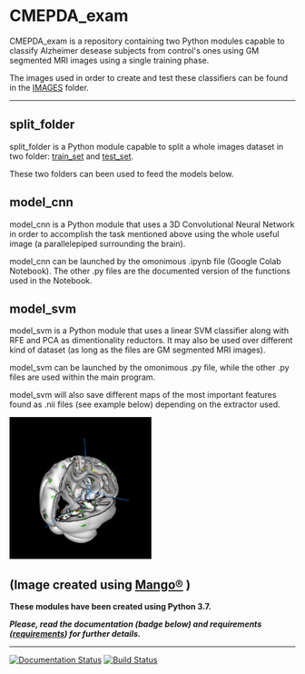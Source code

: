 # CMEPDA_exam

CMEPDA_exam is a repository containing two Python modules capable to classify Alzheimer desease subjects from control's ones using GM segmented MRI images using a single training phase.

The images used in order to create and test these classifiers can be found in the [IMAGES](https://github.com/ACfma/CMEPDA_exam/tree/main/IMAGES) folder.

---

## split_folder

split_folder is a Python module capable to split a whole images dataset in two folder: [train_set](https://github.com/ACfma/CMEPDA_exam/tree/main/IMAGES/train_set) and [test_set](https://github.com/ACfma/CMEPDA_exam/tree/main/IMAGES/test_set).

These two folders can been used to feed the models below.

## model_cnn

model_cnn is a Python module that uses a 3D Convolutional Neural Network in order to accomplish the task mentioned above using the whole useful image (a parallelepiped surrounding the brain).

model_cnn can be launched by the omonimous .ipynb file (Google Colab Notebook). The other .py files are the documented version of the functions used in the Notebook.

## model_svm

model_svm is a Python module that uses a linear SVM classifier along with RFE and PCA as dimentionality reductors. It may also be used over different kind of dataset (as long as the files are GM segmented MRI images).

model_svm can be launched by the omonimous .py file, while the other .py files are used within the main program.

model_svm will also save different maps of the most important features found as .nii files (see example below) depending on the extractor used.

<img src="https://github.com/ACfma/CMEPDA_exam/blob/main/IMAGES/summed_ctrl.png" height="250" width="250">

(Image created using [Mango®](http://ric.uthscsa.edu/mango/mango.html) )
---

**These modules have been created using Python 3.7.**

***Please, read the documentation (badge below) and requirements ([requirements](https://github.com/ACfma/CMEPDA_exam/blob/main/requirements.txt)) for further details.***

---

[![Documentation Status](https://readthedocs.org/projects/cmepda-exam/badge/?version=latest)](https://cmepda-exam.readthedocs.io/en/latest/?badge=latest)
[![Build Status](https://travis-ci.org/ACfma/CMEPDA_exam.svg?branch=main)](https://travis-ci.org/ACfma/CMEPDA_exam)
